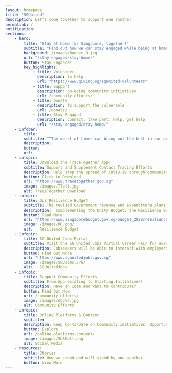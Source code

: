 ```yaml
---
layout: homepage
title: "SGUnited"
description: Let’s come together to support one another
permalink: /
notification: 
sections:
    - hero:
        title: "Stay at home for Singapore, together!"
        subtitle: "Find out how we can stay engaged while being at home"
        background: /images/Banner-3.jpg
        url: "/stay-engaged/stay-home/"
        button: Stay Engaged!
        key_highlights:
            - title: Volunteer
              description: to help
              url: "https://www.giving.sg/sgunited-volunteers" 
            - title: Support
              description: on-going community initiatives 
              url: /community-efforts/
            - title: Donate
              description: to support the vulnerable
              url: /donate/                           
            - title: Stay Engaged
              description: connect, take part, help, get help
              url: "/stay-engaged/stay-home/"           
    - infobar:
        title:
        subtitle: "“The worst of times can bring out the best in our people. How we respond to it, how our nation comes together, will show much about our values as a people, and the principles we hold dear…. These four weeks of circuit breaking will feel unusual and unnatural. The challenge is to help ourselves and others stay home and do so purposefully and positively.” - DPM Heng Swee Keat, Solidarity Budget Speech, 7 Apr 2020"
        description: 
        button:
        url:
    - infopic:
        title: Download the TraceTogether App!
        subtitle: Support and Supplement Contact Tracing Efforts
        description: Help stop the spread of COVID-19 through community-driven contact tracing. 
        button: Click to Download
        url: "https://www.tracetogether.gov.sg"
        image: /images/TTalt.jpg
        alt: TraceTogether Download
    - infopic:
        title: Our Resilience Budget
        subtitle: The revised Government revenue and expenditure plans for the current financial year
        description:  Complementing the Unity Budget, the Resilience Budget addresses the rapidly evolving COVID-19 situation and the impact on Singapore’s economy and society.
        button: Read More
        url: "https://www.singaporebudget.gov.sg/budget_2020/resilience-budget"
        image: /images/RB.png/
        alt:   Resilience Budget
    - infopic:
        title: SG United Jobs Portal
        subtitle: Visit the SG United Jobs Virtual Career Fair for available job opportunities
        description: Jobseekers will be able to interact with employers virtually for interviews, and access career-related resources and insights to assist them in their job search.         
        button: Find Out More
        url: "https://www.sgunitedjobs.gov.sg"
        image: /images/SGUJobs.JPG/
        alt:   SGUnitedJobs
    - infopic:
        title: Support Community Efforts
        subtitle: From Appreciating to Starting Initiatives!
        description: Have an idea and want to contribute?
        button: Find Out How
        url: /community-efforts/
        image: /images/nCoVF.jpg
        alt: Community Efforts
    - infopic:
        title: Online Platforms & Content
        subtitle: 
        description: Keep Up-to-Date on Community Initiatives, Opportunities and Content
        button: Explore
        url: /online-platforms-content/
        image: /images/SUSMalt.png
        alt: Social Media
    - resources:
        title: Stories
        subtitle: How we stood and will stand by one another
        button: View More
---
```

